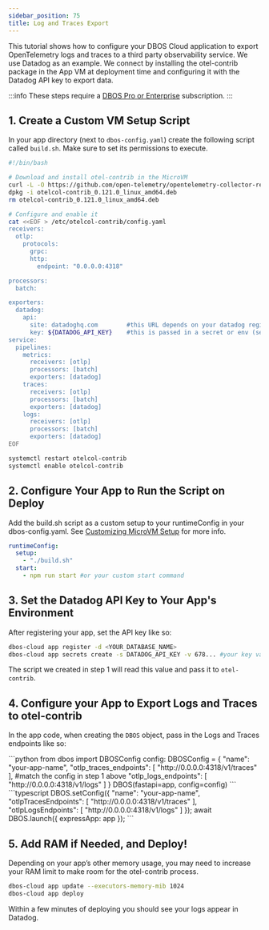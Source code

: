 ```yaml
---
sidebar_position: 75
title: Log and Traces Export
---
```


This tutorial shows how to configure your DBOS Cloud application to export OpenTelemetry logs and traces to a third party observability service. We use Datadog as an example. We connect by installing the otel-contrib package in the App VM at deployment time and configuring it with the Datadog API key to export data.

:::info
These steps require a [DBOS Pro or Enterprise](https://www.dbos.dev/pricing) subscription.
:::


## 1. Create a Custom VM Setup Script

In your app directory (next to `dbos-config.yaml`) create the following script called `build.sh`. Make sure to set its permissions to execute.

```bash
#!/bin/bash

# Download and install otel-contrib in the MicroVM
curl -L -O https://github.com/open-telemetry/opentelemetry-collector-releases/releases/download/v0.121.0/otelcol-contrib_0.121.0_linux_amd64.deb
dpkg -i otelcol-contrib_0.121.0_linux_amd64.deb
rm otelcol-contrib_0.121.0_linux_amd64.deb

# Configure and enable it
cat <<EOF > /etc/otelcol-contrib/config.yaml
receivers:
  otlp:
    protocols:
      grpc:
      http:
        endpoint: "0.0.0.0:4318" 

processors:
  batch:

exporters:
  datadog:
    api:
      site: datadoghq.com        #this URL depends on your datadog region
      key: ${DATADOG_API_KEY}    #this is passed in a secret or env (see below)
service:
  pipelines:
    metrics:
      receivers: [otlp]
      processors: [batch]
      exporters: [datadog]
    traces:
      receivers: [otlp]
      processors: [batch]
      exporters: [datadog]
    logs:
      receivers: [otlp]
      processors: [batch]
      exporters: [datadog]
EOF

systemctl restart otelcol-contrib
systemctl enable otelcol-contrib
```

## 2. Configure Your App to Run the Script on Deploy

Add the build.sh script as a custom setup to your runtimeConfig in your dbos-config.yaml. See [Customizing MicroVM Setup](./application-management#customizing-microvm-setup) for more info.
```yaml
runtimeConfig:
  setup:
    - "./build.sh"
  start:
    - npm run start #or your custom start command
```

## 3. Set the Datadog API Key to Your App's Environment

After registering your app, set the API key like so:

```bash
dbos-cloud app register -d <YOUR_DATABASE_NAME>
dbos-cloud app secrets create -s DATADOG_API_KEY -v 678... #your key value
```
The script we created in step 1 will read this value and pass it to `otel-contrib`.

## 4. Configure your App to Export Logs and Traces to otel-contrib

In the app code, when creating the `DBOS` object, pass in the Logs and Traces endpoints like so:

<Tabs groupId="languages" className="small-tabs">
<TabItem value="python" label="Python">
```python
from dbos import DBOSConfig
config: DBOSConfig = {
        "name": "your-app-name", 
        "otlp_traces_endpoints": [ "http://0.0.0.0:4318/v1/traces" ], #match the config in step 1 above
        "otlp_logs_endpoints": [  "http://0.0.0.0:4318/v1/logs" ]
}
DBOS(fastapi=app, config=config)
```
</TabItem>
<TabItem value="typescript" label="Typescript">
```typescript
DBOS.setConfig({ 
  "name": "your-app-name",
  "otlpTracesEndpoints": [ "http://0.0.0.0:4318/v1/traces" ],
  "otlpLogsEndpoints": [  "http://0.0.0.0:4318/v1/logs" ]
});
await DBOS.launch({ expressApp: app });
```
</TabItem>
</Tabs>

## 5. Add RAM if Needed, and Deploy!

Depending on your app’s other memory usage, you may need to increase your RAM limit to make room for the otel-contrib process.

```bash
dbos-cloud app update --executors-memory-mib 1024
dbos-cloud app deploy
```

Within a few minutes of deploying you should see your logs appear in Datadog.

